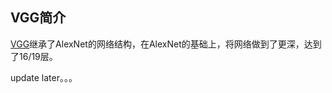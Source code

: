 ## VGG简介

[VGG](https://arxiv.org/pdf/1409.1556.pdf)继承了AlexNet的网络结构，在AlexNet的基础上，将网络做到了更深，达到了16/19层。

update later。。。

